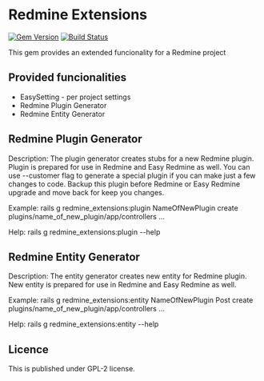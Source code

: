 # Redmine Extensions
[![Gem Version](https://badge.fury.io/rb/redmine_extensions.svg)](http://badge.fury.io/rb/redmine_extensions)
[![Build Status](https://travis-ci.org/easyredmine/redmine_extensions.svg?branch=master)](https://travis-ci.org/easyredmine/redmine_extensions)

This gem provides an extended funcionality for a Redmine project

## Provided funcionalities
* EasySetting - per project settings
* Redmine Plugin Generator
* Redmine Entity Generator

## Redmine Plugin Generator 

Description:
    The plugin generator creates stubs for a new Redmine plugin.
    Plugin is prepared for use in Redmine and Easy Redmine as well.
    You can use --customer flag to generate a special plugin if you can make just a few changes to code. Backup this plugin before Redmine or Easy Redmine upgrade and move back for keep you changes.

Example:
    rails g redmine_extensions:plugin NameOfNewPlugin
      create  plugins/name_of_new_plugin/app/controllers
      ...

Help:
     rails g redmine_extensions:plugin --help


## Redmine Entity Generator

Description:
    The entity generator creates new entity for Redmine plugin.
    New entity is prepared for use in Redmine and Easy Redmine as well.

Example:
    rails g redmine_extensions:entity NameOfNewPlugin Post
      create  plugins/name_of_new_plugin/app/controllers
      ...

Help:
    rails g redmine_extensions:entity --help

## Licence
This is published under GPL-2 license.
